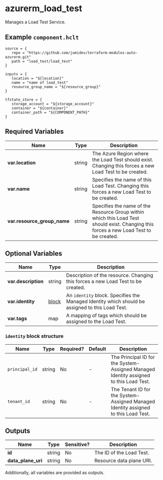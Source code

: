 # azurerm_load_test

Manages a Load Test Service.

## Example `component.hclt`

```hcl
source = {
   repo = "https://github.com/jumidev/terraform-modules-auto-azurerm.git" 
   path = "load_test/load_test" 
}

inputs = {
   location = "${location}" 
   name = "name of load_test" 
   resource_group_name = "${resource_group}" 
}

tfstate_store = {
   storage_account = "${storage_account}" 
   container = "${container}" 
   container_path = "${COMPONENT_PATH}" 
}

```

## Required Variables

| Name | Type |  Description |
| ---- | --------- |  ----------- |
| **var.location** | string |  The Azure Region where the Load Test should exist. Changing this forces a new Load Test to be created. | 
| **var.name** | string |  Specifies the name of this Load Test. Changing this forces a new Load Test to be created. | 
| **var.resource_group_name** | string |  Specifies the name of the Resource Group within which this Load Test should exist. Changing this forces a new Load Test to be created. | 

## Optional Variables

| Name | Type |  Description |
| ---- | --------- |  ----------- |
| **var.description** | string |  Description of the resource. Changing this forces a new Load Test to be created. | 
| **var.identity** | [block](#identity-block-structure) |  An `identity` block. Specifies the Managed Identity which should be assigned to this Load Test. | 
| **var.tags** | map |  A mapping of tags which should be assigned to the Load Test. | 

### `identity` block structure

| Name | Type | Required? | Default | Description |
| ---- | ---- | --------- | ------- | ----------- |
| `principal_id` | string | No | - | The Principal ID for the System-Assigned Managed Identity assigned to this Load Test. |
| `tenant_id` | string | No | - | The Tenant ID for the System-Assigned Managed Identity assigned to this Load Test. |



## Outputs

| Name | Type | Sensitive? | Description |
| ---- | ---- | --------- | --------- |
| **id** | string | No  | The ID of the Load Test. | 
| **data_plane_uri** | string | No  | Resource data plane URI. | 

Additionally, all variables are provided as outputs.
